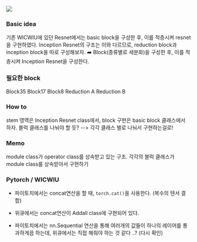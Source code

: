 ![](https://images.velog.io/images/chy0428/post/f286e562-61e9-43f9-8899-b02e1f0d26b6/image.png)

### Basic idea 
기존 WICWIU에 있던 Resnet에서는 basic block을 구성한 후, 이를 적층시켜 resnet을 구현하였다. 
Inception Resnet의 구조는 이와 다르므로, reduction block과 inception block을 따로 구성해보자.
➡️ Block(종류별로 세분화)을 구성한 후, 이를 적층시켜 Inception Resnet을 구성한다.

### 필요한 block
Block35
Block17
Block8
Reduction A
Reduction B


### How to
stem 영역은 Inception Resnet class에서, block 구현은 basic block 클래스에서 하자.
블럭 클래스를 나눠야 할 듯?
--> 각각 클래스 별로 나눠서 구현하는걸로! 

### Memo
module class가 operator class를 상속받고 있는 구조.
각각의 블럭 클래스가 module class를 상속받아서 구현하기


### Pytorch / WICWIU
* 파이토치에서는 concat연산을 할 때, `torch.cat()`을 사용한다. (복수의 텐서 결합)
* 위큐에서는 concat연산이 Addall class에 구현되어 있다. 

* 파이토치에서는 nn.Sequential 연산을 통해 여러개의 값들이 하나의 레이어를 통과하게끔 하는데, 위큐에서는 직접 해줘야 하는 것 같다 ..? (다시 확인) 
